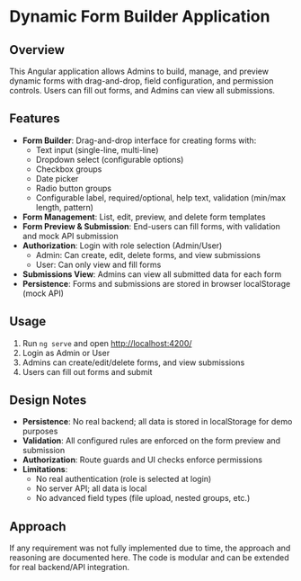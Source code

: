 
# Dynamic Form Builder Application

## Overview
This Angular application allows Admins to build, manage, and preview dynamic forms with drag-and-drop, field configuration, and permission controls. Users can fill out forms, and Admins can view all submissions.

## Features
- **Form Builder**: Drag-and-drop interface for creating forms with:
	- Text input (single-line, multi-line)
	- Dropdown select (configurable options)
	- Checkbox groups
	- Date picker
	- Radio button groups
	- Configurable label, required/optional, help text, validation (min/max length, pattern)
- **Form Management**: List, edit, preview, and delete form templates
- **Form Preview & Submission**: End-users can fill forms, with validation and mock API submission
- **Authorization**: Login with role selection (Admin/User)
	- Admin: Can create, edit, delete forms, and view submissions
	- User: Can only view and fill forms
- **Submissions View**: Admins can view all submitted data for each form
- **Persistence**: Forms and submissions are stored in browser localStorage (mock API)

## Usage
1. Run `ng serve` and open [http://localhost:4200/](http://localhost:4200/)
2. Login as Admin or User
3. Admins can create/edit/delete forms, and view submissions
4. Users can fill out forms and submit

## Design Notes
- **Persistence**: No real backend; all data is stored in localStorage for demo purposes
- **Validation**: All configured rules are enforced on the form preview and submission
- **Authorization**: Route guards and UI checks enforce permissions
- **Limitations**:
	- No real authentication (role is selected at login)
	- No server API; all data is local
	- No advanced field types (file upload, nested groups, etc.)

## Approach
If any requirement was not fully implemented due to time, the approach and reasoning are documented here. The code is modular and can be extended for real backend/API integration.
